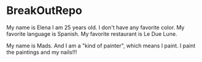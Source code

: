 # BreakOutRepo

My name is Elena I am 25 years old. I don't have any favorite color. My favorite language is Spanish. My favorite restaurant is Le Due Lune. 

My name is Mads. And I am a "kind of painter", which means I paint. I paint the paintings and my nails!!!